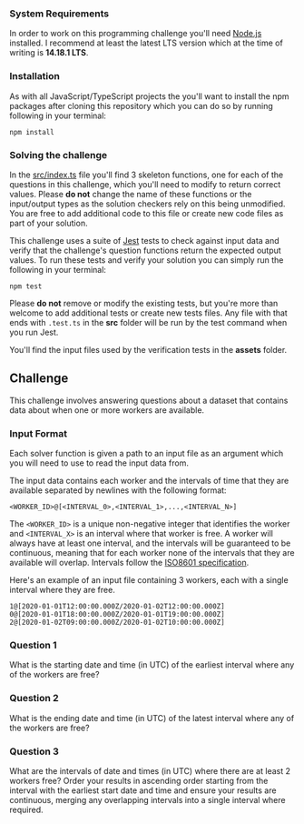 ### System Requirements

In order to work on this programming challenge you'll need [Node.js](https://nodejs.org/en/) installed. I recommend at least the latest LTS version which at the time of writing is **14.18.1 LTS**.

### Installation

As with all JavaScript/TypeScript projects the you'll want to install the npm packages after cloning this repository which you can do so by running following in your terminal:

```shell
npm install
```

### Solving the challenge

In the [src/index.ts](./src/index.ts) file you'll find 3 skeleton functions, one for each of the questions in this challenge, which you'll need to modify to return correct values. Please **do not** change the name of these functions or the input/output types as the solution checkers rely on this being unmodified. You are free to add additional code to this file or create new code files as part of your solution.

This challenge uses a suite of [Jest](https://jestjs.io/) tests to check against input data and verify that the challenge's question functions return the
expected output values. To run these tests and verify your solution you can simply run the following in your terminal:

```shell
npm test
```

Please **do not** remove or modify the existing tests, but you're more than welcome to add additional tests or create new tests files. Any file with that ends with `.test.ts` in the **src** folder will be run by the test command when you run Jest.

You'll find the input files used by the verification tests in the **assets** folder.

## Challenge

This challenge involves answering questions about a dataset that contains data about when one or more workers are available.

### Input Format

Each solver function is given a path to an input file as an argument which you will need to use to read the input data from.

The input data contains each worker and the intervals of time that they are available separated by newlines with the following format:

```
<WORKER_ID>@[<INTERVAL_0>,<INTERVAL_1>,...,<INTERVAL_N>]
```

The `<WORKER_ID>` is a unique non-negative integer that identifies the worker and `<INTERVAL_X>` is an interval where that worker is free. A worker will always have at least one interval, and the intervals will be guaranteed to be continuous, meaning that for each worker none of the intervals that they are available will overlap. Intervals follow the [ISO8601 specification](https://en.wikipedia.org/wiki/ISO_8601).

Here's an example of an input file containing 3 workers, each with a single interval where they are free.

```
1@[2020-01-01T12:00:00.000Z/2020-01-02T12:00:00.000Z]
0@[2020-01-01T18:00:00.000Z/2020-01-01T19:00:00.000Z]
2@[2020-01-02T09:00:00.000Z/2020-01-02T10:00:00.000Z]
```

### Question 1

What is the starting date and time (in UTC) of the earliest interval where any of the workers are free?

### Question 2

What is the ending date and time (in UTC) of the latest interval where any of the workers are free?

### Question 3

What are the intervals of date and times (in UTC) where there are at least 2 workers free? Order your results in ascending order starting from the interval with the earliest start date and time and ensure your results are continuous, merging any overlapping intervals into a single interval where required.
